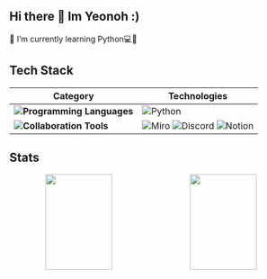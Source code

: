 ## Hi there 👋 Im Yeonoh :)
🌱 I’m currently learning Python💻💪


## Tech Stack

| **Category** | **Technologies** |
|--------------|-------------------|
| **![Programming Languages](https://img.shields.io/badge/Programming%20Languages-EAF4FB?style=flat-square)** | ![Python](https://img.shields.io/badge/Python-0080000?style=flat-square&logo=Python&logoColor=EAF4FB)  |
| **![Collaboration Tools](https://img.shields.io/badge/Collaboration%20Tools-EAF4FB?style=flat-square)** | ![Miro](https://img.shields.io/badge/Miro-0080000?style=flat-square&logo=Miro&logoColor=EAF4FB) ![Discord](https://img.shields.io/badge/Discord-0080000?style=flat-square&logo=Discord&logoColor=EAF4FB) ![Notion](https://img.shields.io/badge/Notion-0080000?style=flat-square&logo=Notion&logoColor=EAF4FB) | 


## Stats
<div align="center">
  <div style="display: flex; justify-content: space-between; width: 100%; max-width: 1000px; align-items: center;">
    <img src="https://github-readme-stats.vercel.app/api?username=yeon-0-im&show_icons=true&theme=shadow_green" style="flex: 1; width: 48%; height: 170px; object-fit: cover; margin-right: 10px;">
    <img src="https://github-readme-stats.vercel.app/api/top-langs/?username=yeon-0-im&layout=compact&theme=shadow_green&size_weight=0.35&count_weight=0.65" style="flex: 1; width: 48%; height: 170px; object-fit: cover;">
  </div>
